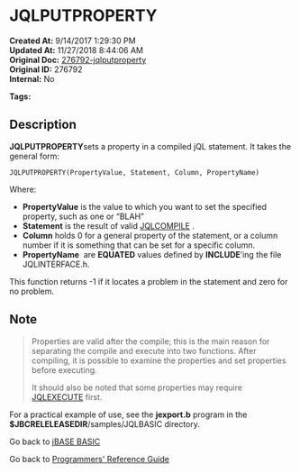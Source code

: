 # JQLPUTPROPERTY

**Created At:** 9/14/2017 1:29:30 PM  
**Updated At:** 11/27/2018 8:44:06 AM  
**Original Doc:** [276792-jqlputproperty](https://docs.jbase.com/36868-jbase-basic/276792-jqlputproperty)  
**Original ID:** 276792  
**Internal:** No  

**Tags:**
<badge text='record handling' vertical='middle' />
<badge text='query language' vertical='middle' />
<badge text='jql' vertical='middle' />

## Description

**JQLPUTPROPERTY**sets a property in a compiled jQL statement. It takes the general form:

```
JQLPUTPROPERTY(PropertyValue, Statement, Column, PropertyName)
```

Where:

- **PropertyValue** is the value to which you want to set the specified property, such as one or “BLAH”
- **Statement** is the result of valid [JQLCOMPILE](./../jqlcompile) .
- **Column** holds 0 for a general property of the statement, or a column number if it is something that can be set for a specific column.
- **PropertyName**  are **EQUATED** values defined by **INCLUDE**’ing the file JQLINTERFACE.h.

This function returns -1 if it locates a problem in the statement and zero for no problem.

## Note

> Properties are valid after the compile; this is the main reason for separating the compile and execute into two functions. After compiling, it is possible to examine the properties and set properties before executing.
>
> It should also be noted that some properties may require [JQLEXECUTE](./../jqlexecute) first.

For a practical example of use, see the **jexport.b** program in the **$JBCRELELEASEDIR**/samples/JQLBASIC directory.

Go back to [jBASE BASIC](./../README.md)

Go back to [Programmers' Reference Guide](./../../reference-guides/jbc/README.md)

  
<PageFooter />
